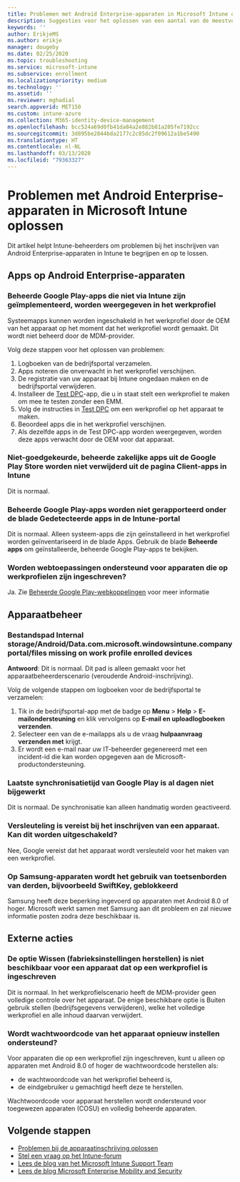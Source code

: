 ```yaml
---
title: Problemen met Android Enterprise-apparaten in Microsoft Intune oplossen
description: Suggesties voor het oplossen van een aantal van de meestvoorkomende problemen bij het inschrijven van Android-apparaten in Intune.
keywords: ''
author: ErikjeMS
ms.author: erikje
manager: dougeby
ms.date: 02/25/2020
ms.topic: troubleshooting
ms.service: microsoft-intune
ms.subservice: enrollment
ms.localizationpriority: medium
ms.technology: ''
ms.assetid: ''
ms.reviewer: mghadial
search.appverid: MET150
ms.custom: intune-azure
ms.collection: M365-identity-device-management
ms.openlocfilehash: bcc524a69d0fb41da84a2e882b81a205fe7192cc
ms.sourcegitcommit: 3d895be2844bda2177c2c85dc2f09612a1be5490
ms.translationtype: HT
ms.contentlocale: nl-NL
ms.lasthandoff: 03/13/2020
ms.locfileid: "79363327"
---
```

# <a name="troubleshoot-android-enterprise-device-problems-in-microsoft-intune"></a>Problemen met Android Enterprise-apparaten in Microsoft Intune oplossen

Dit artikel helpt Intune-beheerders om problemen bij het inschrijven van Android Enterprise-apparaten in Intune te begrijpen en op te lossen.

## <a name="apps-on-android-enterprise-devices"></a>Apps op Android Enterprise-apparaten

### <a name="managed-google-play-apps-that-arent-deployed-through-intune-are-displayed-in-the-work-profile"></a>Beheerde Google Play-apps die niet via Intune zijn geïmplementeerd, worden weergegeven in het werkprofiel
Systeemapps kunnen worden ingeschakeld in het werkprofiel door de OEM van het apparaat op het moment dat het werkprofiel wordt gemaakt. Dit wordt niet beheerd door de MDM-provider.

Volg deze stappen voor het oplossen van problemen:

  1. Logboeken van de bedrijfsportal verzamelen.
  2. Apps noteren die onverwacht in het werkprofiel verschijnen.
  3. De registratie van uw apparaat bij Intune ongedaan maken en de bedrijfsportal verwijderen.
  4. Installeer de [Test DPC](https://play.google.com/store/apps/details?id=com.afwsamples.testdpc)-app, die u in staat stelt een werkprofiel te maken om mee te testen zonder een EMM.
  5. Volg de instructies in [Test DPC](https://play.google.com/store/apps/details?id=com.afwsamples.testdpc) om een werkprofiel op het apparaat te maken.
  6. Beoordeel apps die in het werkprofiel verschijnen. 
  7. Als dezelfde apps in de Test DPC-app worden weergegeven, worden deze apps verwacht door de OEM voor dat apparaat.

### <a name="unapproved-managed-google-play-for-work-store-apps-arent-being-removed-from-the-client-apps-page-in-intune"></a>Niet-goedgekeurde, beheerde zakelijke apps uit de Google Play Store worden niet verwijderd uit de pagina Client-apps in Intune
Dit is normaal.

### <a name="managed-google-play-apps-arent-being-reported-under-the-discovered-apps-blade-in-the-intune-portal"></a>Beheerde Google Play-apps worden niet gerapporteerd onder de blade Gedetecteerde apps in de Intune-portal
Dit is normaal. Alleen systeem-apps die zijn geïnstalleerd in het werkprofiel worden geïnventariseerd in de blade Apps. Gebruik de blade **Beheerde apps** om geïnstalleerde, beheerde Google Play-apps te bekijken.

### <a name="are-web-applications-supported-for-work-profile-enrolled-devices"></a>Worden webtoepassingen ondersteund voor apparaten die op werkprofielen zijn ingeschreven?
Ja. Zie [Beheerde Google Play-webkoppelingen](../apps/apps-add-android-for-work.md#managed-google-play-web-links) voor meer informatie

## <a name="device-management"></a>Apparaatbeheer

### <a name="file-path-internal-storageandroiddatacommicrosoftwindowsintunecompanyportalfiles-missing-on-work-profile-enrolled-devices"></a>Bestandspad Internal storage/Android/Data.com.microsoft.windowsintune.companyportal/files missing on work profile enrolled devices

  **Antwoord**: Dit is normaal. Dit pad is alleen gemaakt voor het apparaatbeheerderscenario (verouderde Android-inschrijving).

  Volg de volgende stappen om logboeken voor de bedrijfsportal te verzamelen:

  1. Tik in de bedrijfsportal-app met de badge op **Menu** > **Help** > **E-mailondersteuning** en klik vervolgens op **E-mail en uploadlogboeken verzenden**. 
  2. Selecteer een van de e-mailapps als u de vraag **hulpaanvraag verzenden met** krijgt.
  3. Er wordt een e-mail naar uw IT-beheerder gegenereerd met een incident-id die kan worden opgegeven aan de Microsoft-productondersteuning.

### <a name="managed-google-play-last-sync-time--hasnt-been-updated-in-days"></a>Laatste synchronisatietijd van Google Play is al dagen niet bijgewerkt
Dit is normaal. De synchronisatie kan alleen handmatig worden geactiveerd.

### <a name="encryption-is-required-when-a-device-is-enrolled-can-it-be-turned-off"></a>Versleuteling is vereist bij het inschrijven van een apparaat. Kan dit worden uitgeschakeld?
Nee, Google vereist dat het apparaat wordt versleuteld voor het maken van een werkprofiel. 

### <a name="samsung-devices-are-blocking-the-use-of-third-party-keyboards-like-swiftkey"></a>Op Samsung-apparaten wordt het gebruik van toetsenborden van derden, bijvoorbeeld SwiftKey, geblokkeerd
Samsung heeft deze beperking ingevoerd op apparaten met Android 8.0 of hoger. Microsoft werkt samen met Samsung aan dit probleem en zal nieuwe informatie posten zodra deze beschikbaar is.

## <a name="remote-actions"></a>Externe acties

### <a name="wipe-factory-reset-option-isnt-available-for-work-profile-enrolled-device"></a>De optie Wissen (fabrieksinstellingen herstellen) is niet beschikbaar voor een apparaat dat op een werkprofiel is ingeschreven
Dit is normaal. In het werkprofielscenario heeft de MDM-provider geen volledige controle over het apparaat. De enige beschikbare optie is Buiten gebruik stellen (bedrijfsgegevens verwijderen), welke het volledige werkprofiel en alle inhoud daarvan verwijdert.

### <a name="is-device-passcode-reset-supported"></a>Wordt wachtwoordcode van het apparaat opnieuw instellen ondersteund?
Voor apparaten die op een werkprofiel zijn ingeschreven, kunt u alleen op apparaten met Android 8.0 of hoger de wachtwoordcode herstellen als:
- de wachtwoordcode van het werkprofiel beheerd is,
- de eindgebruiker u gemachtigd heeft deze te herstellen.

Wachtwoordcode voor apparaat herstellen wordt ondersteund voor toegewezen apparaten (COSU) en volledig beheerde apparaten.


## <a name="next-steps"></a>Volgende stappen

- [Problemen bij de apparaatinschrijving oplossen](troubleshoot-device-enrollment-in-intune.md)
- [Stel een vraag op het Intune-forum](https://social.technet.microsoft.com/Forums/%7Blang-locale%7D/home?category=microsoftintune&filter=alltypes&sort=lastpostdesc)
- [Lees de blog van het Microsoft Intune Support Team](https://techcommunity.microsoft.com/t5/Intune-Customer-Success/bg-p/IntuneCustomerSuccess)
- [Lees de blog Microsoft Enterprise Mobility and Security](https://techcommunity.microsoft.com/t5/Azure-Active-Directory-Identity/Announcing-the-public-preview-of-Azure-AD-group-based-license/ba-p/245210)